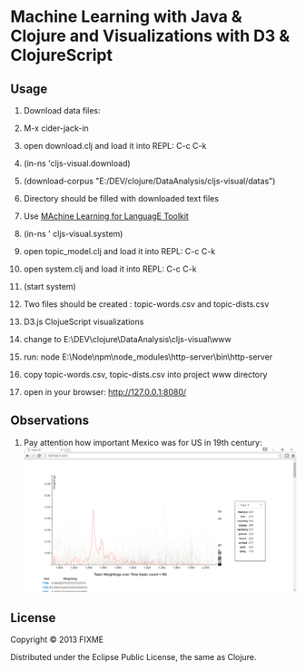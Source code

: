 # Machine Learning with Java & Clojure and Visualizations with D3 & ClojureScript

## Usage

1. Download data files:

  1. M-x cider-jack-in
  2. open download.clj and load it into REPL: C-c C-k
  3. (in-ns 'cljs-visual.download)   
  4. (download-corpus "E:/DEV/clojure/DataAnalysis/cljs-visual/datas")
  5. Directory should be filled with downloaded text files

2. Use [MAchine Learning for LanguagE Toolkit](http://mallet.cs.umass.edu)
  1. (in-ns ' cljs-visual.system)
  2. open topic_model.clj and load it into REPL: C-c C-k
  3. open system.clj and load it into REPL: C-c C-k
  2. (start system)
  3. Two files should be created : topic-words.csv and topic-dists.csv

3. D3.js ClojueScript visualizations
  1. change to E:\DEV\clojure\DataAnalysis\cljs-visual\www
  2. run: node E:\Node\npm\node_modules\http-server\bin\http-server
  3. copy topic-words.csv, topic-dists.csv into project www directory
  4. open in your browser: http://127.0.0.1:8080/
  

## Observations

1. Pay attention how important Mexico was for US in 19th century:
![alt text](https://github.com/zuoqin/cljs-visualizations/blob/master/doc/mexico.png "Mexico in State of the Union Addresses and Messages")

## License

Copyright © 2013 FIXME

Distributed under the Eclipse Public License, the same as Clojure.
